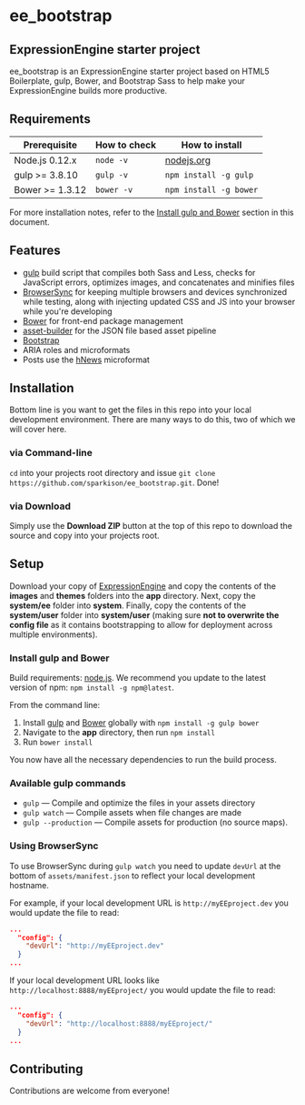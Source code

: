 # ee_bootstrap
ExpressionEngine starter project
---

ee_bootstrap is an ExpressionEngine starter project based on HTML5 Boilerplate, gulp, Bower, and Bootstrap Sass to help make your ExpressionEngine builds more productive.

## Requirements

| Prerequisite    | How to check | How to install
| --------------- | ------------ | ------------- |
| Node.js 0.12.x  | `node -v`    | [nodejs.org](http://nodejs.org/) |
| gulp >= 3.8.10  | `gulp -v`    | `npm install -g gulp` |
| Bower >= 1.3.12 | `bower -v`   | `npm install -g bower` |

For more installation notes, refer to the [Install gulp and Bower](#install-gulp-and-bower) section in this document.

## Features

* [gulp](http://gulpjs.com/) build script that compiles both Sass and Less, checks for JavaScript errors, optimizes images, and concatenates and minifies files
* [BrowserSync](http://www.browsersync.io/) for keeping multiple browsers and devices synchronized while testing, along with injecting updated CSS and JS into your browser while you're developing
* [Bower](http://bower.io/) for front-end package management
* [asset-builder](https://github.com/austinpray/asset-builder) for the JSON file based asset pipeline
* [Bootstrap](http://getbootstrap.com/)
* ARIA roles and microformats
* Posts use the [hNews](http://microformats.org/wiki/hnews) microformat

## Installation

Bottom line is you want to get the files in this repo into your local development environment. There are many ways to do this, two of which we will cover here.

### via Command-line

`cd` into your projects root directory and issue `git clone https://github.com/sparkison/ee_bootstrap.git`. Done!

### via Download

Simply use the **Download ZIP** button at the top of this repo to download the source and copy into your projects root.

## Setup

Download your copy of [ExpressionEngine](ellislab.com/expressionengine) and copy the contents of the **images** and **themes** folders into the **app** directory. Next, copy the **system/ee** folder into **system**. Finally, copy the contents of the **system/user** folder into **system/user** (making sure **not to overwrite the config file** as it contains bootstrapping to allow for deployment across multiple environments).

### Install gulp and Bower

Build requirements: [node.js](http://nodejs.org/download/). We recommend you update to the latest version of npm: `npm install -g npm@latest`.

From the command line:

1. Install [gulp](http://gulpjs.com) and [Bower](http://bower.io/) globally with `npm install -g gulp bower`
2. Navigate to the **app** directory, then run `npm install`
3. Run `bower install`

You now have all the necessary dependencies to run the build process.

### Available gulp commands

* `gulp` — Compile and optimize the files in your assets directory
* `gulp watch` — Compile assets when file changes are made
* `gulp --production` — Compile assets for production (no source maps).

### Using BrowserSync

To use BrowserSync during `gulp watch` you need to update `devUrl` at the bottom of `assets/manifest.json` to reflect your local development hostname.

For example, if your local development URL is `http://myEEproject.dev` you would update the file to read:
```json
...
  "config": {
    "devUrl": "http://myEEproject.dev"
  }
...
```
If your local development URL looks like `http://localhost:8888/myEEproject/` you would update the file to read:
```json
...
  "config": {
    "devUrl": "http://localhost:8888/myEEproject/"
  }
...
```

## Contributing

Contributions are welcome from everyone!
